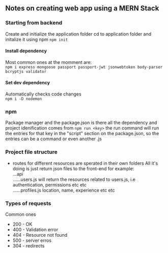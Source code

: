 ## Notes on creating web app using a MERN Stack

### Starting from backend
Create and initialize the application folder
cd to application folder and initalize it using npm
``npm init``

#### Install dependency
Most common ones at the momment are:  
``npm i express mongoose passport passport-jwt jsonwebtoken body-parser bcryptjs validator``


#### Set dev dependency
Automatically checks code changes  
``npm i -D nodemon``

### npm
Package manager and the package.json is there all the dependency and project idenification comes from
``npm run <key>``
the run command will run the entries for that key in the "script" section on the package.json, so the entries can be a command or even another .js

### Project file structure
* routes for different resources are sperated in their own folders
All it's doing is just return json files to the front-end
for example:  
...api  
......users.js will return the resources related to users.js, i.e authentication, permissions etc etc  
......profiles.js location, name, experience etc etc  

### Types of requests
Common ones
* 200 - OK
* 400 - Validation error
* 404 - Resource not found
* 500 - server erros
* 304 - redirects